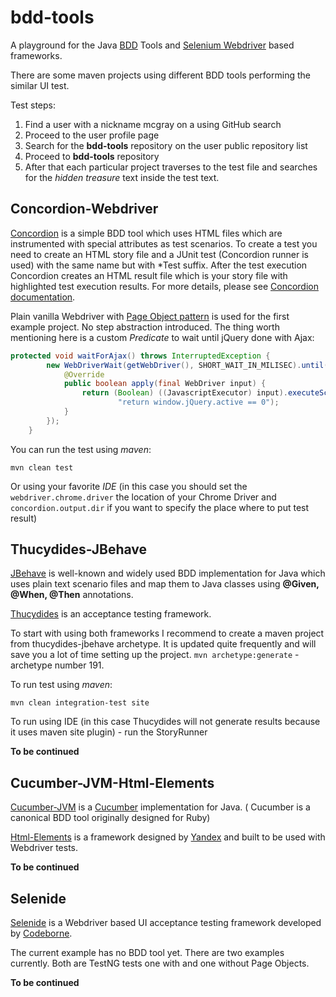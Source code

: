 bdd-tools
=========

A playground for the Java [BDD](http://http://en.wikipedia.org/wiki/Behavior-driven_development) Tools and [Selenium Webdriver](http://http://docs.seleniumhq.org/projects/webdriver/) based frameworks.

There are some maven projects using different BDD tools performing the similar UI test.

Test steps:


 1. Find a user with a nickname mcgray on a using GitHub search
 2. Proceed to the user profile page
 3. Search for the **bdd-tools** repository on the user public repository list
 4. Proceed to **bdd-tools** repository
 5. After that each particular project traverses to the test file and searches for the _hidden treasure_ text inside the test text. 

Concordion-Webdriver
----------------------------------
[Concordion](http://http://www.concordion.org/) is a simple BDD tool which uses HTML files which are instrumented with special attributes as test scenarios. To create a test you need to create an HTML story file and a JUnit test (Concordion runner is used) with the same name but with *Test suffix. After the test execution Concordion creates an HTML result file which is your story file with highlighted test execution results. For more details, please see [Concordion documentation](http://www.concordion.org/Tutorial.html).

Plain vanilla Webdriver with [Page Object pattern](http://code.google.com/p/selenium/wiki/PageObjects) is used for the first example project. No step abstraction introduced.
The thing worth mentioning here is a custom _Predicate_ to wait until jQuery done with Ajax:
```java
protected void waitForAjax() throws InterruptedException {
        new WebDriverWait(getWebDriver(), SHORT_WAIT_IN_MILISEC).until(new Predicate<WebDriver>() {
            @Override
            public boolean apply(final WebDriver input) {
                return (Boolean) ((JavascriptExecutor) input).executeScript(
                        "return window.jQuery.active == 0");
            }
        });
    }
```
    
    
 

You can run the test using _maven_:

`mvn clean test`

Or using your favorite _IDE_ (in this case you should set the `webdriver.chrome.driver` the location of your Chrome Driver and `concordion.output.dir` if you want to specify the place where to put test result)

Thucydides-JBehave
----------------------
[JBehave](http://jbehave.org/) is well-known and widely used BDD implementation for Java which uses plain text scenario files and map them to Java classes using **@Given, @When, @Then** annotations.

[Thucydides](http://www.thucydides.info/) is an acceptance testing framework. 

To start with using both frameworks I recommend to create a maven project from thucydides-jbehave archetype. It is updated quite frequently and will save you a lot of time setting up the project.
`mvn archetype:generate` - archetype number 191.

To run test using _maven_:

`mvn clean integration-test site`

To run using IDE (in this case Thucydides will not generate results because it uses maven site plugin)  - run the StoryRunner

**To be continued**

Cucumber-JVM-Html-Elements
--------------------------
[Cucumber-JVM](https://github.com/cucumber/cucumber-jvm) is a [Cucumber](http://cukes.info/) implementation for Java. ( Cucumber is a canonical BDD tool originally designed for Ruby)

[Html-Elements](https://github.com/yandex-qatools/htmlelements) is a framework designed by [Yandex](http://www.yandex.ru) and built to be used with Webdriver tests.

**To be continued**

Selenide
------------
[Selenide](https://github.com/codeborne/selenide) is a Webdriver based UI acceptance testing framework developed by [Codeborne](http://codeborne.com/). 

The current example has no BDD tool yet. There are two examples currently. Both are TestNG tests one with and one without Page Objects.

**To be continued**